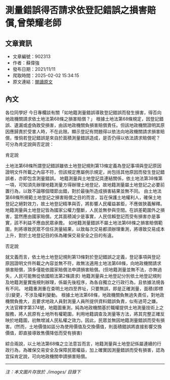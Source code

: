 # 測量錯誤得否請求依登記錯誤之損害賠償,曾榮耀老師

## 文章資訊
- 文章編號：902313
- 作者：蘇偉強
- 發布日期：2021/11/11
- 爬取時間：2025-02-02 15:34:15
- 原文連結：[閱讀原文](https://real-estate.get.com.tw/Columns/detail.aspx?no=902313)

## 內文
各位同學好
今日專欄談有關「如地籍測量錯誤導致登記錯誤而發生損害，得否向地政機關請求依土地法第68條之損害賠償？」
根據土地法第68條規定，因登記錯誤、遺漏或虛偽致受損害，由該地政機關負損害賠償責任。但該地政機關證明其原因應歸責於受害人時，不在此限。顯示登記有問題得以依法向地政機關請求損害賠償，惟倘若登記錯誤是來自於面積測量錯誤造成，是否仍得以依法請求賠償呢？
可分為肯定說與否定說：

肯定說
    
土地法第68條所謂登記錯誤雖依土地登記規則第13條定義為登記事項與登記原因證明文件所載之內容不符，但該規定應屬例示規定，尚包括其他原因而發生登記錯誤者，亦即包含測量錯誤。 
地籍測量與土地登記具連結關係，依土地法第38條第一項，可知須先辦理地籍測量方得辦理土地登記，故地籍測量屬土地登記之必要前置行為，以致不論哪個環節出錯，對於最後所造成損害結果並無不同。 
由土地法第68條所規範土地登記之損害賠償之目的而言，旨在保護土地權利人，確保土地登記之絕對效力，故土地登記精準與否，將影響人民權益甚鉅，不應做狹義解釋。 
地籍測量與土地登記皆為國家公權力壟斷，人民並無參與空間。在誤差範圍外之損害，當然應由國家賠償。尤其面積減少是事實，人民信賴登記而受有損害亦是事實，該不利益不應由民眾承擔。 
如地籍測量錯誤不屬土地法第68條之損害賠償範圍，則將導致民眾不信任測量結果，以致每次交易都須辦理重測，將導致交易成本上升，對於土地登記目的係為確保交易安全之目的有違。 


否定說
    
就文義而言，依土地土地登記規則第13條對於登記錯誤之定義，登記事項與登記原因證明文件所載之內容並無不符，故無法適用土地法第68條，向地政機關請求損害賠償，頂多僅能依國家賠償法申請損害賠償。(但地籍測量並無不法，亦無過失，人民可能無從依國賠法第2條請求) 
地籍測量與土地登記分別依土地登記規則及地籍測量實施規則辦理，係屬先後程序，為各自獨立之行政行為，且依據法規各有不同。 
地籍重測重在查明土地四至界址，只要無誤，即是正確測量，面積(即標示)變更，不涉及權利變動。 
根據土地法第68條，地政機關負無過失責任，對地政機關負擔大，且要求地政人員對測量人員所提供資料錯誤負責，似有過苛之嫌。 
大法官釋字第374號，地籍圖重測，純為地政機關基於職權提供土地測量技術上之服務，將人民原有土地所有權範圍，利用地籍調查及測量等方法，將其完整正確反映於地籍圖，初無增減人民私權之效力。因此，民眾並無因地籍測量錯誤而受有損害。(然而，土地價值如區分為使用價值及交換價值，則面積錯誤將直接影響交換價值，即直接導致售價降低而受有損害) 


綜合兩說，以土地法第68條之立法意旨而言，地籍測量與土地登記係屬連續的行政行為，為確保交易安全及保障民眾權益，加上確實因測量錯誤而受有損害，認為宜採肯定說，可向地政機關申請損害賠償。

---
*注：本文圖片存放於 ./images/ 目錄下*
